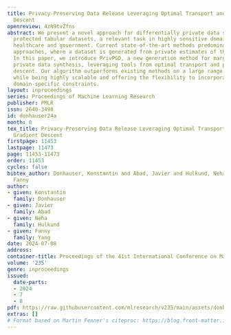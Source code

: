 ```yaml
---
title: Privacy-Preserving Data Release Leveraging Optimal Transport and Particle Gradient
  Descent
openreview: 4zN9tvZfns
abstract: We present a novel approach for differentially private data synthesis of
  protected tabular datasets, a relevant task in highly sensitive domains such as
  healthcare and government. Current state-of-the-art methods predominantly use marginal-based
  approaches, where a dataset is generated from private estimates of the marginals.
  In this paper, we introduce PrivPGD, a new generation method for marginal-based
  private data synthesis, leveraging tools from optimal transport and particle gradient
  descent. Our algorithm outperforms existing methods on a large range of datasets
  while being highly scalable and offering the flexibility to incorporate additional
  domain-specific constraints.
layout: inproceedings
series: Proceedings of Machine Learning Research
publisher: PMLR
issn: 2640-3498
id: donhauser24a
month: 0
tex_title: Privacy-Preserving Data Release Leveraging Optimal Transport and Particle
  Gradient Descent
firstpage: 11453
lastpage: 11473
page: 11453-11473
order: 11453
cycles: false
bibtex_author: Donhauser, Konstantin and Abad, Javier and Hulkund, Neha and Yang,
  Fanny
author:
- given: Konstantin
  family: Donhauser
- given: Javier
  family: Abad
- given: Neha
  family: Hulkund
- given: Fanny
  family: Yang
date: 2024-07-08
address:
container-title: Proceedings of the 41st International Conference on Machine Learning
volume: '235'
genre: inproceedings
issued:
  date-parts:
  - 2024
  - 7
  - 8
pdf: https://raw.githubusercontent.com/mlresearch/v235/main/assets/donhauser24a/donhauser24a.pdf
extras: []
# Format based on Martin Fenner's citeproc: https://blog.front-matter.io/posts/citeproc-yaml-for-bibliographies/
---
```

